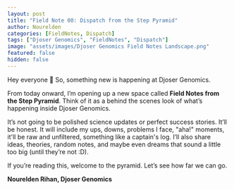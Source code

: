 ```yaml
---
layout: post
title: "Field Note 00: Dispatch from the Step Pyramid"
author: Nourelden
categories: [FieldNotes, Dispatch]
tags: ["Djoser Genomics", "FieldNotes", "Dispatch"]
image: "assets/images/Djoser Genomics Field Notes Landscape.png"
featured: false
hidden: false
---
```


Hey everyone 👋
So, something new is happening at Djoser Genomics.

From today onward, I’m opening up a new space called **Field Notes from the Step Pyramid**. Think of it as a behind the scenes look of what’s happening inside Djoser Genomics.

It’s not going to be polished science updates or perfect success stories. It’ll be honest. It will include my ups, downs, problems I face, "aha!" moments, it'll be raw and unfiltered, something like a captain's log. I’ll also share ideas, theories, random notes, and maybe even dreams that sound a little too big (until they’re not :D).

If you’re reading this, welcome to the pyramid.
Let’s see how far we can go.

**Nourelden Rihan, Djoser Genomics**
